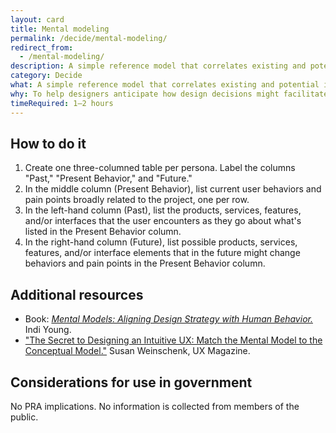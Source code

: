 ```yaml
---
layout: card
title: Mental modeling
permalink: /decide/mental-modeling/
redirect_from:
  - /mental-modeling/
description: A simple reference model that correlates existing and potential interfaces with user behaviors.
category: Decide
what: A simple reference model that correlates existing and potential interfaces with user behaviors.
why: To help designers anticipate how design decisions might facilitate future behaviors.
timeRequired: 1–2 hours
---
```


## How to do it

1. Create one three-columned table per persona. Label the columns "Past," "Present Behavior," and "Future."
1. In the middle column (Present Behavior), list current user behaviors and pain points broadly related to the project, one per row.
1. In the left-hand column (Past), list the products, services, features, and/or interfaces that the user encounters as they go about what's listed in the Present Behavior column.
1. In the right-hand column (Future), list possible products, services, features, and/or interface elements that in the future might change behaviors and pain points in the Present Behavior column.

<section class="method--section method--section--additional-resources" markdown="1">

## Additional resources

- Book: <a href="https://rosenfeldmedia.com/books/mental-models/" class="usa-link"><em>Mental Models: Aligning Design Strategy with Human Behavior.</em></a> Indi Young.
- <a href="https://uxmag.com/articles/the-secret-to-designing-an-intuitive-user-experience" class="usa-link">"The Secret to Designing an Intuitive UX: Match the Mental Model to the Conceptual Model."</a> Susan Weinschenk, UX Magazine.
</section>

<section class="method--section method--section--government-considerations" markdown="1" >

## Considerations for use in government

No PRA implications. No information is collected from members of the public.
</section>
